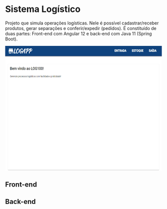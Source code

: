 # Sistema Logístico

 Projeto que simula operações logísticas. Nele é possível cadastrar/receber produtos, gerar separações e conferir/expedir (pedidos). É constituído de duas partes: Front-end com Angular 12 e back-end com Java 11 (Spring Boot).
 
 <img  alt="demo image" src="demo.gif" width=600 height=400>
 
 ## Front-end 


 ## Back-end
 
 
 
 
